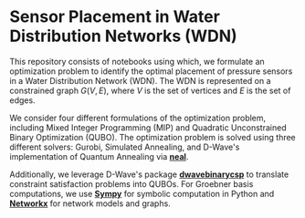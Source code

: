 # Sensor Placement in Water Distribution Networks (WDN)

This repository consists of notebooks using which, we formulate an optimization problem to identify the optimal placement of pressure sensors in a Water Distribution Network (WDN). The WDN is represented on a constrained graph $G(V,E)$, where $V$ is the set of vertices and $E$ is the set of edges.

We consider four different formulations of the optimization problem, including Mixed Integer Programming (MIP) and Quadratic Unconstrained Binary Optimization (QUBO). The optimization problem is solved using three different solvers: Gurobi, Simulated Annealing, and D-Wave's implementation of Quantum Annealing via **[neal](https://github.com/dwavesystems/dwave-neal)**.

Additionally, we leverage D-Wave's package **[dwavebinarycsp](https://github.com/dwavesystems/dwavebinarycsp)** to translate constraint satisfaction problems into QUBOs. For Groebner basis computations, we use **[Sympy](https://www.sympy.org/)** for symbolic computation in Python and **[Networkx](https://networkx.github.io/)** for network models and graphs.
